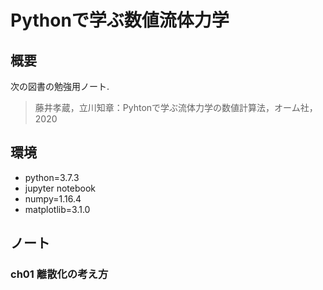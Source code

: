 # Pythonで学ぶ数値流体力学

## 概要
次の図書の勉強用ノート.

> 藤井孝蔵，立川知章：Pyhtonで学ぶ流体力学の数値計算法，オーム社，2020


## 環境

- python=3.7.3
- jupyter notebook
- numpy=1.16.4
- matplotlib=3.1.0

## ノート

### ch01 離散化の考え方




